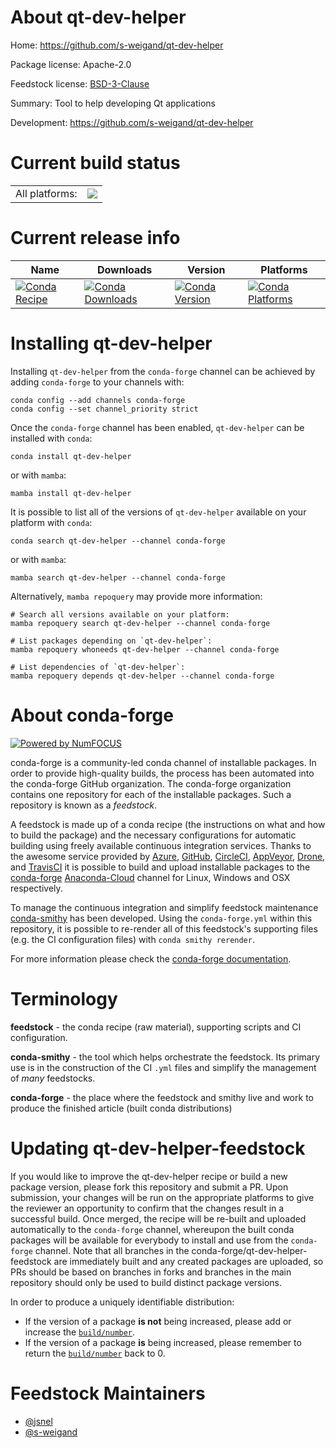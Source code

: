 About qt-dev-helper
===================

Home: https://github.com/s-weigand/qt-dev-helper

Package license: Apache-2.0

Feedstock license: [BSD-3-Clause](https://github.com/conda-forge/qt-dev-helper-feedstock/blob/main/LICENSE.txt)

Summary: Tool to help developing Qt applications

Development: https://github.com/s-weigand/qt-dev-helper

Current build status
====================


<table><tr><td>All platforms:</td>
    <td>
      <a href="https://dev.azure.com/conda-forge/feedstock-builds/_build/latest?definitionId=17802&branchName=main">
        <img src="https://dev.azure.com/conda-forge/feedstock-builds/_apis/build/status/qt-dev-helper-feedstock?branchName=main">
      </a>
    </td>
  </tr>
</table>

Current release info
====================

| Name | Downloads | Version | Platforms |
| --- | --- | --- | --- |
| [![Conda Recipe](https://img.shields.io/badge/recipe-qt--dev--helper-green.svg)](https://anaconda.org/conda-forge/qt-dev-helper) | [![Conda Downloads](https://img.shields.io/conda/dn/conda-forge/qt-dev-helper.svg)](https://anaconda.org/conda-forge/qt-dev-helper) | [![Conda Version](https://img.shields.io/conda/vn/conda-forge/qt-dev-helper.svg)](https://anaconda.org/conda-forge/qt-dev-helper) | [![Conda Platforms](https://img.shields.io/conda/pn/conda-forge/qt-dev-helper.svg)](https://anaconda.org/conda-forge/qt-dev-helper) |

Installing qt-dev-helper
========================

Installing `qt-dev-helper` from the `conda-forge` channel can be achieved by adding `conda-forge` to your channels with:

```
conda config --add channels conda-forge
conda config --set channel_priority strict
```

Once the `conda-forge` channel has been enabled, `qt-dev-helper` can be installed with `conda`:

```
conda install qt-dev-helper
```

or with `mamba`:

```
mamba install qt-dev-helper
```

It is possible to list all of the versions of `qt-dev-helper` available on your platform with `conda`:

```
conda search qt-dev-helper --channel conda-forge
```

or with `mamba`:

```
mamba search qt-dev-helper --channel conda-forge
```

Alternatively, `mamba repoquery` may provide more information:

```
# Search all versions available on your platform:
mamba repoquery search qt-dev-helper --channel conda-forge

# List packages depending on `qt-dev-helper`:
mamba repoquery whoneeds qt-dev-helper --channel conda-forge

# List dependencies of `qt-dev-helper`:
mamba repoquery depends qt-dev-helper --channel conda-forge
```


About conda-forge
=================

[![Powered by
NumFOCUS](https://img.shields.io/badge/powered%20by-NumFOCUS-orange.svg?style=flat&colorA=E1523D&colorB=007D8A)](https://numfocus.org)

conda-forge is a community-led conda channel of installable packages.
In order to provide high-quality builds, the process has been automated into the
conda-forge GitHub organization. The conda-forge organization contains one repository
for each of the installable packages. Such a repository is known as a *feedstock*.

A feedstock is made up of a conda recipe (the instructions on what and how to build
the package) and the necessary configurations for automatic building using freely
available continuous integration services. Thanks to the awesome service provided by
[Azure](https://azure.microsoft.com/en-us/services/devops/), [GitHub](https://github.com/),
[CircleCI](https://circleci.com/), [AppVeyor](https://www.appveyor.com/),
[Drone](https://cloud.drone.io/welcome), and [TravisCI](https://travis-ci.com/)
it is possible to build and upload installable packages to the
[conda-forge](https://anaconda.org/conda-forge) [Anaconda-Cloud](https://anaconda.org/)
channel for Linux, Windows and OSX respectively.

To manage the continuous integration and simplify feedstock maintenance
[conda-smithy](https://github.com/conda-forge/conda-smithy) has been developed.
Using the ``conda-forge.yml`` within this repository, it is possible to re-render all of
this feedstock's supporting files (e.g. the CI configuration files) with ``conda smithy rerender``.

For more information please check the [conda-forge documentation](https://conda-forge.org/docs/).

Terminology
===========

**feedstock** - the conda recipe (raw material), supporting scripts and CI configuration.

**conda-smithy** - the tool which helps orchestrate the feedstock.
                   Its primary use is in the construction of the CI ``.yml`` files
                   and simplify the management of *many* feedstocks.

**conda-forge** - the place where the feedstock and smithy live and work to
                  produce the finished article (built conda distributions)


Updating qt-dev-helper-feedstock
================================

If you would like to improve the qt-dev-helper recipe or build a new
package version, please fork this repository and submit a PR. Upon submission,
your changes will be run on the appropriate platforms to give the reviewer an
opportunity to confirm that the changes result in a successful build. Once
merged, the recipe will be re-built and uploaded automatically to the
`conda-forge` channel, whereupon the built conda packages will be available for
everybody to install and use from the `conda-forge` channel.
Note that all branches in the conda-forge/qt-dev-helper-feedstock are
immediately built and any created packages are uploaded, so PRs should be based
on branches in forks and branches in the main repository should only be used to
build distinct package versions.

In order to produce a uniquely identifiable distribution:
 * If the version of a package **is not** being increased, please add or increase
   the [``build/number``](https://docs.conda.io/projects/conda-build/en/latest/resources/define-metadata.html#build-number-and-string).
 * If the version of a package **is** being increased, please remember to return
   the [``build/number``](https://docs.conda.io/projects/conda-build/en/latest/resources/define-metadata.html#build-number-and-string)
   back to 0.

Feedstock Maintainers
=====================

* [@jsnel](https://github.com/jsnel/)
* [@s-weigand](https://github.com/s-weigand/)

